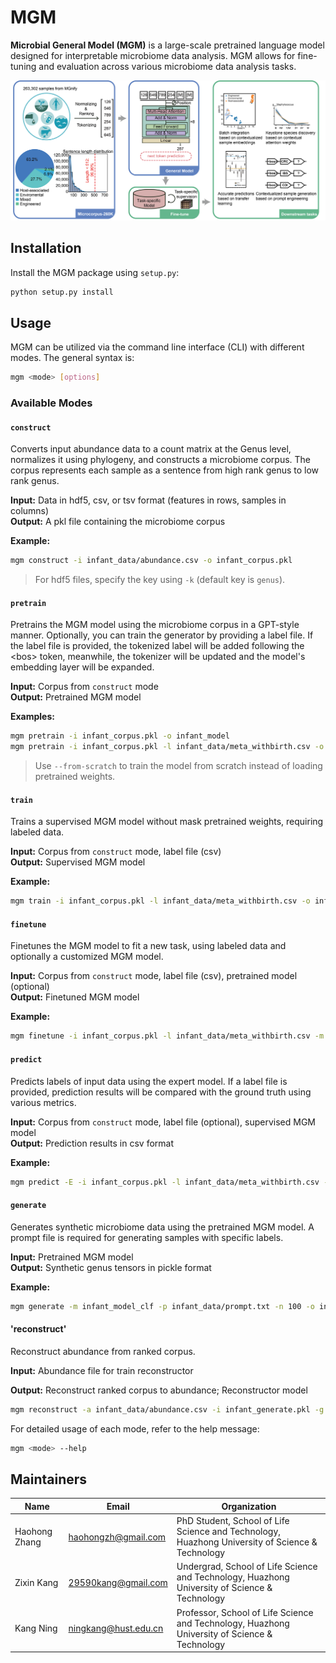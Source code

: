 # MGM

**Microbial General Model (MGM)** is a large-scale pretrained language model designed for interpretable microbiome data analysis. MGM allows for fine-tuning and evaluation across various microbiome data analysis tasks.

![MGM Pipeline](pipeline.png)

## Installation

Install the MGM package using `setup.py`:

```bash
python setup.py install
```

## Usage

MGM can be utilized via the command line interface (CLI) with different modes. The general syntax is:

```bash
mgm <mode> [options]
```

### Available Modes

#### `construct`
Converts input abundance data to a count matrix at the Genus level, normalizes it using phylogeny, and constructs a microbiome corpus. The corpus represents each sample as a sentence from high rank genus to low rank genus.

**Input:** Data in hdf5, csv, or tsv format (features in rows, samples in columns)  
**Output:** A pkl file containing the microbiome corpus

**Example:**

```bash
mgm construct -i infant_data/abundance.csv -o infant_corpus.pkl
```

> For hdf5 files, specify the key using `-k` (default key is `genus`).

#### `pretrain`
Pretrains the MGM model using the microbiome corpus in a GPT-style manner. Optionally, you can train the generator by providing a label file. If the label file is provided, the tokenized label will be added following the \<bos> token, meanwhile, the tokenizer will be updated and the model's embedding layer will be expanded.

**Input:** Corpus from `construct` mode  
**Output:** Pretrained MGM model

**Examples:**

```bash
mgm pretrain -i infant_corpus.pkl -o infant_model
mgm pretrain -i infant_corpus.pkl -l infant_data/meta_withbirth.csv -o infant_model_gen --with-label
```

> Use `--from-scratch` to train the model from scratch instead of loading pretrained weights.

#### `train`
Trains a supervised MGM model without mask pretrained weights, requiring labeled data.

**Input:** Corpus from `construct` mode, label file (csv)  
**Output:** Supervised MGM model

**Example:**

```bash
mgm train -i infant_corpus.pkl -l infant_data/meta_withbirth.csv -o infant_model_clf
```

#### `finetune`
Finetunes the MGM model to fit a new task, using labeled data and optionally a customized MGM model.

**Input:** Corpus from `construct` mode, label file (csv), pretrained model (optional)  
**Output:** Finetuned MGM model

**Example:**

```bash
mgm finetune -i infant_corpus.pkl -l infant_data/meta_withbirth.csv -m infant_model -o infant_model_clf_finetune
```

#### `predict`
Predicts labels of input data using the expert model. If a label file is provided, prediction results will be compared with the ground truth using various metrics.

**Input:** Corpus from `construct` mode, label file (optional), supervised MGM model  
**Output:** Prediction results in csv format

**Example:**

```bash
mgm predict -E -i infant_corpus.pkl -l infant_data/meta_withbirth.csv -m infant_model_clf -o infant_prediction.csv
```

#### `generate`
Generates synthetic microbiome data using the pretrained MGM model. A prompt file is required for generating samples with specific labels.

**Input:** Pretrained MGM model  
**Output:** Synthetic genus tensors in pickle format

**Example:**

```bash
mgm generate -m infant_model_clf -p infant_data/prompt.txt -n 100 -o infant_synthetic.pkl
```

#### 'reconstruct'
Reconstruct abundance from ranked corpus.
                                        
**Input:**  Abundance file for train reconstructor

**Output:**  Reconstruct ranked corpus to abundance; Reconstructor model

```bash
mgm reconstruct -a infant_data/abundance.csv -i infant_generate.pkl -g infant_model_generate -o reconstructor_file
```

For detailed usage of each mode, refer to the help message:

```bash
mgm <mode> --help
```

## Maintainers
| Name | Email | Organization |
| ---- | ----- | ------------ |
|Haohong Zhang|[haohongzh@gmail.com](mailto:haohongzh@gmail.com)|PhD Student, School of Life Science and Technology, Huazhong University of Science & Technology|
|Zixin Kang| [29590kang@gmail.com](mailto:29590kang@gmail.com)| Undergrad, School of Life Science and Technology, Huazhong University of Science & Technology|
|Kang Ning  | [ningkang@hust.edu.cn](mailto:ningkang@hust.edu.cn)       | Professor, School of Life Science and Technology, Huazhong University of Science & Technology |
